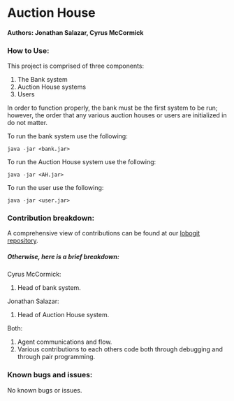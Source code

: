 # Auction House
#### Authors: Jonathan Salazar, Cyrus McCormick

### How to Use:

This project is comprised of three components:
 1) The Bank system
 2) Auction House systems
 3) Users

In order to function properly, the bank must be the first system to be run; however, the order that any various auction
houses or users are initialized in do not matter.

To run the bank system use the following:

```java -jar <bank.jar>```

To run the Auction House system use the following:

```java -jar <AH.jar>```

To run the user use the following:

```java -jar <user.jar>```

### Contribution breakdown:
A comprehensive view of contributions can be found at our 
[lobogit repository](https://lobogit.unm.edu/forcs351/cs351-project5-auctionhouse).

##### Otherwise, here is a brief breakdown:

Cyrus McCormick:
1) Head of bank system.

Jonathan Salazar:
1) Head of Auction House system.

Both: 
1) Agent communications and flow.
2) Various contributions to each others code both through debugging and through pair programming.

### Known bugs and issues:

No known bugs or issues.